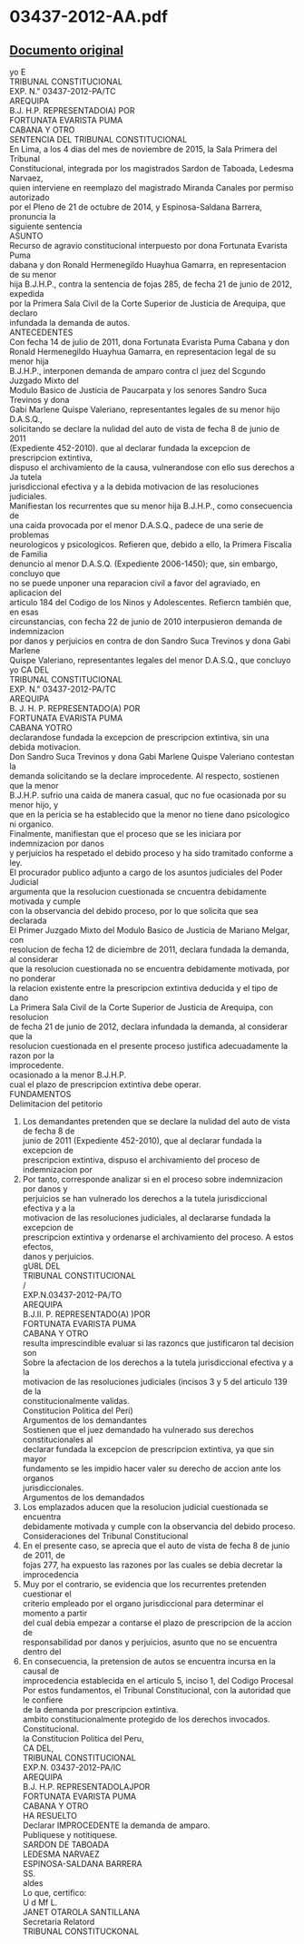 
03437-2012-AA.pdf
=================
  
[Documento original](https://tc.gob.pe/jurisprudencia/2016/03437-2012-AA.pdf)  
---  
yo E  
TRIBUNAL CONSTITUCIONAL  
EXP. N." 03437-2012-PA/TC  
AREQUIPA  
B.J. H.P. REPRESENTADOIA) POR  
FORTUNATA EVARISTA PUMA  
CABANA Y OTRO  
SENTENCIA DEL TRIBUNAL CONSTITUCIONAL  
En Lima, a los 4 dias del mes de noviembre de 2015, la Sala Primera del Tribunal  
Constitucional, integrada por los magistrados Sardon de Taboada, Ledesma Narvaez,  
quien interviene en reemplazo del magistrado Miranda Canales por permiso autorizado  
por el Pleno de 21 de octubre de 2014, y Espinosa-Saldana Barrera, pronuncia la  
siguiente sentencia  
ASUNTO  
Recurso de agravio constitucional interpuesto por dona Fortunata Evarista Puma  
dabana y don Ronald Hermenegildo Huayhua Gamarra, en representacion de su menor  
hija B.J.H.P., contra la sentencia de fojas 285, de fecha 21 de junio de 2012, expedida  
por la Primera Sala Civil de la Corte Superior de Justicia de Arequipa, que declaro  
infundada la demanda de autos.  
ANTECEDENTES  
Con fecha 14 de julio de 2011, dona Fortunata Evarista Puma Cabana y don  
Ronald Hermenegildo Huayhua Gamarra, en representacion legal de su menor hija  
B.J.H.P., interponen demanda de amparo contra cl juez del Scgundo Juzgado Mixto del  
Modulo Basico de Justicia de Paucarpata y los senores Sandro Suca Trevinos y dona  
Gabi Marlene Quispe Valeriano, representantes legales de su menor hijo D.A.S.Q.,  
solicitando se declare la nulidad del auto de vista de fecha 8 de junio de 2011  
(Expediente 452-2010). que al declarar fundada la excepcion de prescripcion extintiva,  
dispuso el archivamiento de la causa, vulnerandose con ello sus derechos a Ja tutela  
jurisdiccional efectiva y a la debida motivacion de las resoluciones judiciales.  
Manifiestan los recurrentes que su menor hija B.J.H.P., como consecuencia de  
una caida provocada por el menor D.A.S.Q., padece de una serie de problemas  
neurologicos y psicologicos. Refieren que, debido a ello, la Primera Fiscalia de Familia  
denuncio al menor D.A.S.Q. (Expediente 2006-1450); que, sin embargo, concluyo que  
no se puede unponer una reparacion civil a favor del agraviado, en aplicacion del  
articulo 184 del Codigo de los Ninos y Adolescentes. Refiercn también que, en esas  
circunstancias, con fecha 22 de junio de 2010 interpusieron demanda de indemnizacion  
por danos y perjuicios en contra de don Sandro Suca Trevinos y dona Gabi Marlene  
Quispe Valeriano, representantes legales del menor D.A.S.Q., que concluyo  
yo CA DEL  
TRIBUNAL CONSTITUCIONAL  
EXP. N." 03437-2012-PA/TC  
AREQUIPA  
B. J. H. P. REPRESENTADO(A) POR  
FORTUNATA EVARISTA PUMA  
CABANA YOTRO  
declarandose fundada la excepcion de prescripcion extintiva, sin una debida motivacion.  
Don Sandro Suca Trevinos y dona Gabi Marlene Quispe Valeriano contestan la  
demanda solicitando se la declare improcedente. Al respecto, sostienen que la menor  
B.J.H.P. sufrio una caida de manera casual, quc no fue ocasionada por su menor hijo, y  
que en la pericia se ha establecido que la menor no tiene dano psicologico ni organico.  
Finalmente, manifiestan que el proceso que se les iniciara por indemnizacion por danos  
y perjuicios ha respetado el debido proceso y ha sido tramitado conforme a ley.  
El procurador publico adjunto a cargo de los asuntos judiciales del Poder Judicial  
argumenta que la resolucion cuestionada se cncuentra debidamente motivada y cumple  
con la observancia del debido proceso, por lo que solicita que sea declarada  
El Primer Juzgado Mixto del Modulo Basico de Justicia de Mariano Melgar, con  
resolucion de fecha 12 de diciembre de 2011, declara fundada la demanda, al considerar  
que la resolucion cuestionada no se encuentra debidamente motivada, por no ponderar  
la relacion existente entre la prescripcion extintiva deducida y el tipo de dano  
La Primera Sala Civil de la Corte Superior de Justicia de Arequipa, con resolucion  
de fecha 21 de junio de 2012, declara infundada la demanda, al considerar que la  
resolucion cuestionada en el presente proceso justifica adecuadamente la razon por la  
improcedente.  
ocasionado a la menor B.J.H.P.  
cual el plazo de prescripcion extintiva debe operar.  
FUNDAMENTOS  
Delimitacion del petitorio  
1. Los demandantes pretenden que se declare la nulidad del auto de vista de fecha 8 de  
junio de 2011 (Expediente 452-2010), que al declarar fundada la excepcion de  
prescripcion extintiva, dispuso el archivamiento del proceso de indemnizacion por  
2. Por tanto, corresponde analizar si en el proceso sobre indemnizacion por danos y  
perjuicios se han vulnerado los derechos a la tutela jurisdiccional efectiva y a la  
motivacion de las resoluciones judiciales, al declararse fundada la excepcion de  
prescripcion extintiva y ordenarse el archivamiento del proceso. A estos efectos,  
danos y perjuicios.  
gU8L DEL  
TRIBUNAL CONSTITUCIONAL  
/  
EXP.N.03437-2012-PA/TO  
AREQUIPA  
B.J.II. P. REPRESENTADO(A) )POR  
FORTUNATA EVARISTA PUMA  
CABANA Y OTRO  
resulta imprescindible evaluar si las razoncs que justificaron tal decision son  
Sobre la afectacion de los derechos a la tutela jurisdiccional efectiva y a la  
motivacion de las resoluciones judiciales (incisos 3 y 5 del articulo 139 de la  
constitucionalmente validas.  
Constitucion Politica del Peri)  
Argumentos de los demandantes  
Sostienen que el juez demandado ha vulnerado sus derechos constitucionales al  
declarar fundada la excepcion de prescripcion extintiva, ya que sin mayor  
fundamento se les impidio hacer valer su derecho de accion ante los organos  
jurisdiccionales.  
Argumentos de los demandados  
4. Los emplazados aducen que la resolucion judicial cuestionada se encuentra  
debidamente motivada y cumple con la observancia del debido proceso.  
Consideraciones del Tribunal Constitucional  
5. En el presente caso, se aprecia que el auto de vista de fecha 8 de junio de 2011, de  
fojas 277, ha expuesto las razones por las cuales se debia decretar la improcedencia  
6. Muy por el contrario, se evidencia que los recurrentes pretenden cuestionar el  
criterio empleado por el organo jurisdiccional para determinar el momento a partir  
del cual debia empezar a contarse el plazo de prescripcion de la accion de  
responsabilidad por danos y perjuicios, asunto que no se encuentra dentro del  
7. En consecuencia, la pretension de autos se encuentra incursa en la causal de  
improcedencia establecida en el articulo 5, inciso 1, del Codigo Procesal  
Por estos fundamentos, el Tribunal Constitucional, con la autoridad que le confiere  
de la demanda por prescripcion extintiva.  
ambito constitucionalmente protegido de los derechos invocados.  
Constitucional.  
la Constitucion Politica del Peru,  
CA DEL,  
TRIBUNAL CONSTITUCIONAL  
EXP.N. 03437-2012-PA/IC  
AREQUIPA  
B.J. H.P. REPRESENTADOLAJPOR  
FORTUNATA EVARISTA PUMA  
CABANA Y OTRO  
HA RESUELTO  
Declarar IMPROCEDENTE la demanda de amparo.  
Publiquese y notitiquese.  
SARDON DE TABOADA  
LEDESMA NARVAEZ  
ESPINOSA-SALDANA BARRERA  
SS.  
aldes  
Lo que, certifico:  
U d Mf L.  
JANET OTAROLA SANTILLANA  
Secretaria Relatord  
TRIBUNAL CONSTITUCKONAL